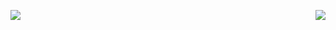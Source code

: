 <!--
- 🌱 I’m currently learning programming stuff
- 💻 I also created a chat app, called [pomachat](https://github.com/anotherlusitano/pomachat), using Flutter & Firebase!
- 🔭 I’m currently working on ...
- 👯 I’m looking to collaborate on ...
- 🤔 I’m looking for help with ...
- 💬 Ask me about ...
- 📫 How to reach me: ...
- ⚡ Fun fact: I love speedrunning SuperTux when I'm bored
-->

<a href=""> <img align="left" src="https://github-readme-stats-sigma-five.vercel.app/api?username=anotherlusitano&show_icons=true&theme=ayu-mirage&line_height=40"/> </a>
<a href=""> <img align="right" src="https://github-readme-stats-sigma-five.vercel.app/api/top-langs/?username=anotherlusitano&theme=ayu-mirage&line_height=40&hide=css"/> </a>

